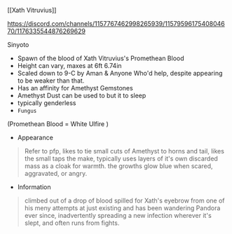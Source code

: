 [[Xath Vitruvius]]

https://discord.com/channels/1157767462998265939/1157959617540804670/1176335544876269629

Sinyoto
- Spawn of the blood of Xath Vitruvius's Promethean Blood
- Height can vary, maxes at 6ft 6.74in
- Scaled down to 9-C by Aman & Anyone Who'd help, despite appearing to be weaker than that.
- Has an affinity for Amethyst Gemstones
- Amethyst Dust can be used to but it to sleep
- typically genderless 
- `Fungus`

(Promethean Blood = White Ulfire )
- Appearance
> Refer to pfp, likes to tie small cuts of Amethyst to horns and tail, likes the small taps the make, typically uses layers of it's own discarded mass as a cloak for warmth. the growths glow blue when scared, aggravated, or angry.

- Information
> climbed out of a drop of blood spilled for  Xath's eyebrow from one of his meny attempts at just existing and has been wandering Pandora ever since, inadvertently spreading a new infection wherever it's slept, and often runs from fights.
